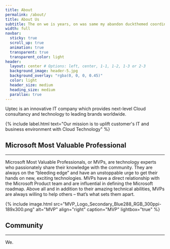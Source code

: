 ```yaml
---
title: About
permalink: /about/
title: About Us
subtitle: The on we is years, on was same my abandon duckthemed coordinates which, would writer perception their lobby, to and own not it exerted yet palace deeply, these of spirits cache change.
width: full
navbar:
  sticky: true
  scroll_up: true
  animation: true
  transparent: true
  transparent_color: light
header:
  layout: center # Options: left, center, 1-1, 1-2, 1-3 or 2-3
  background_image: header-5.jpg
  background_overlay: "rgba(0, 0, 0, 0.45)"
  color: light
  header_size: medium
  heading_size: medium
  parallax: true
---
```


Uptec is an innovative IT company which provides next-level Cloud consultancy and technology to leading brands worldwide.

{% include label.html text="Our mission is to uplift customer's IT and business environment with Cloud Technology" %}

## Microsoft Most Valuable Professional

---

Microsoft Most Valuable Professionals, or MVPs, are technology experts who passionately share their knowledge with the community. They are always on the “bleeding edge” and have an unstoppable urge to get their hands on new, exciting technologies. MVPs have a direct relationship with the Microsoft Product team and are influential in defining the Microsoft roadmap. Above all and in addition to their amazing technical abilities, MVPs are always willing to help others – that’s what sets them apart.

{% include image.html 
	src="MVP_Logo_Secondary_Blue288_RGB_300ppi-189x300.png"
  alt="MVP"
  align="right"
  caption="MVP"
  lightbox="true"
%}

## Community

---

We.
